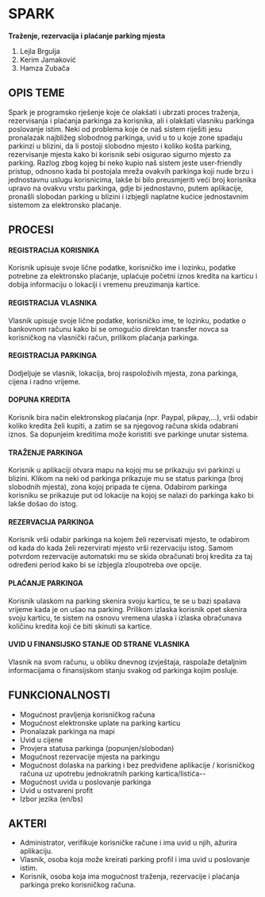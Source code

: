 # SPARK
**Traženje, rezervacija i plaćanje parking mjesta**

1. Lejla Brgulja
2. Kerim Jamaković
3. Hamza Zubača

## OPIS TEME
Spark je programsko rješenje koje će olakšati i ubrzati proces traženja, rezervisanja i plaćanja parkinga za korisnika, ali i olakšati vlasniku parkinga poslovanje istim. Neki od problema koje će naš sistem riješiti jesu pronalazak najbližeg slobodnog parkinga, uvid u to u koje zone spadaju parkinzi u blizini, da li postoji slobodno mjesto i koliko košta parking, rezervisanje mjesta kako bi korisnik sebi osigurao sigurno mjesto za parking. Razlog zbog kojeg bi neko kupio naš sistem jeste user-friendly pristup, odnosno kada bi postojala mreža ovakvih parkinga koji nude brzu i jednostavnu uslugu korisnicima, lakše bi bilo preusmjeriti veći broj korisnika upravo na ovakvu vrstu parkinga, gdje bi jednostavno, putem aplikacije, pronašli slobodan parking u blizini i izbjegli naplatne kućice jednostavnim sistemom za elektronsko plaćanje.

## PROCESI

#### REGISTRACIJA KORISNIKA
Korisnik upisuje svoje lične podatke, korisničko ime i lozinku, podatke potrebne za elektronsko plaćanje, uplaćuje početni iznos kredita na karticu i dobija informaciju o lokaciji i vremenu preuzimanja kartice.

#### REGISTRACIJA VLASNIKA
Vlasnik upisuje svoje lične podatke, korisničko ime, te lozinku, podatke o bankovnom računu kako bi se omogućio direktan transfer novca sa korisničkog na vlasnički račun, prilikom plaćanja parkinga.

#### REGISTRACIJA PARKINGA
Dodjeljuje se vlasnik, lokacija, broj raspoloživih mjesta, zona parkinga, cijena i radno vrijeme.  

#### DOPUNA KREDITA
Korisnik bira način elektronskog plaćanja (npr. Paypal, pikpay,...), vrši odabir koliko kredita želi kupiti, a zatim se sa njegovog računa skida odabrani iznos. Sa dopunjeim kreditima može koristiti sve parkinge unutar sistema. 

#### TRAŽENJE PARKINGA
Korisnik u aplikaciji otvara mapu na kojoj mu se prikazuju svi parkinzi u blizini. Klikom na neki od parkinga prikazuje mu se status parkinga (broj slobodnih mjesta), zona kojoj pripada te cijena. Odabirom parkinga korisniku se prikazuje put od lokacije na kojoj se nalazi do parkinga kako bi lakše došao do istog.

#### REZERVACIJA PARKINGA
Korisnik vrši odabir parkinga na kojem želi rezervisati mjesto, te odabirom od kada do kada želi rezervirati mjesto vrši rezervaciju istog. Samom potvrdom rezervacije automatski mu se skida obračunati broj kredita za taj određeni period kako bi se izbjegla zloupotreba ove opcije.

#### PLAĆANJE PARKINGA
Korisnik ulaskom na parking skenira svoju karticu, te se u bazi spašava vrijeme kada je on ušao na parking. Prilikom izlaska korisnik opet skenira svoju karticu, te sistem na osnovu vremena ulaska i izlaska obračunava količinu kredita koji će biti skinuti sa kartice.

#### UVID U FINANSIJSKO STANJE OD STRANE VLASNIKA
Vlasnik na svom računu, u obliku dnevnog izvještaja, raspolaže detaljnim informacijama o finansijskom stanju svakog od parkinga kojim posluje.

## FUNKCIONALNOSTI
- Mogućnost pravljenja korisničkog računa
- Mogućnost elektronske uplate na parking karticu
- Pronalazak parkinga na mapi
- Uvid u cijene 
- Provjera statusa parkinga (popunjen/slobodan)
- Mogućnost rezervacije mjesta na parkingu
- Mogućnost dolaska na parking i bez predviđene aplikacije / korisničkog računa uz upotrebu jednokratnih parking kartica/listića--
- Mogućnost uvida u poslovanje parkinga
- Uvid u ostvareni profit 
- Izbor jezika (en/bs)


## AKTERI
- Administrator, verifikuje korisničke račune i ima uvid u njih, ažurira aplikaciju.
- Vlasnik, osoba koja može kreirati parking profil i ima uvid u poslovanje istim.
- Korisnik, osoba koja ima mogućnost traženja, rezervacije i plaćanja parkinga preko korisničkog računa.


